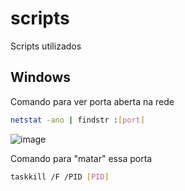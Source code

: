 # scripts
Scripts utilizados




## Windows
Comando para ver porta aberta na rede
```bash
netstat -ano | findstr :[port]
```
![image](https://github.com/user-attachments/assets/c86b3da9-61c2-4826-a7ae-6bbdfbf82021)


Comando para "matar" essa porta
```bash
taskkill /F /PID [PID]
```
